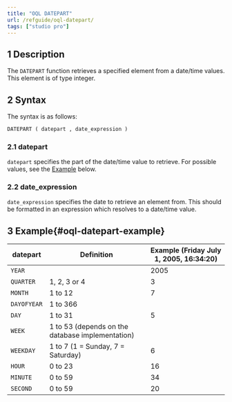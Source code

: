 ```yaml
---
title: "OQL DATEPART"
url: /refguide/oql-datepart/
tags: ["studio pro"]
---
```


## 1 Description

The `DATEPART` function retrieves a specified element from a date/time values. This element is of type integer.

## 2 Syntax

The syntax is as follows:

```sql
DATEPART ( datepart , date_expression )
```

### 2.1 datepart

`datepart` specifies the part of the date/time value to retrieve. For possible values, see the [Example](#oql-datepart-example) below.

### 2.2 date_expression

`date_expression` specifies the date to retrieve an element from. This should be formatted in an expression which resolves to a date/time value.

## 3 Example{#oql-datepart-example}

| datepart | Definition | Example (Friday July 1, 2005, 16:34:20) |
| --- | --- | --- |
| `YEAR` |   | 2005 |
| `QUARTER` | 1, 2, 3 or 4 | 3 |
| `MONTH` | 1 to 12 | 7 |
| `DAYOFYEAR` | 1 to 366 |   |
| `DAY` | 1 to 31 | 5 |
| `WEEK` | 1 to 53 (depends on the database implementation) |   |
| `WEEKDAY` | 1 to 7 (1 = Sunday, 7 = Saturday) | 6 |
| `HOUR` | 0 to 23 | 16 |
| `MINUTE` | 0 to 59 | 34 |
| `SECOND` | 0 to 59 | 20 |
